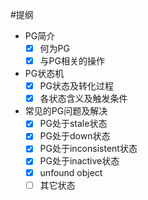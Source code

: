 #提纲

- PG简介
	* [x] 何为PG
	* [x] 与PG相关的操作
- PG状态机
	* [x] PG状态及转化过程
	* [x] 各状态含义及触发条件
- 常见的PG问题及解决
	* [x] PG处于stale状态
	* [x] PG处于down状态
	* [x] PG处于inconsistent状态
	* [x] PG处于inactive状态
	* [x] unfound object
	* [ ] 其它状态
